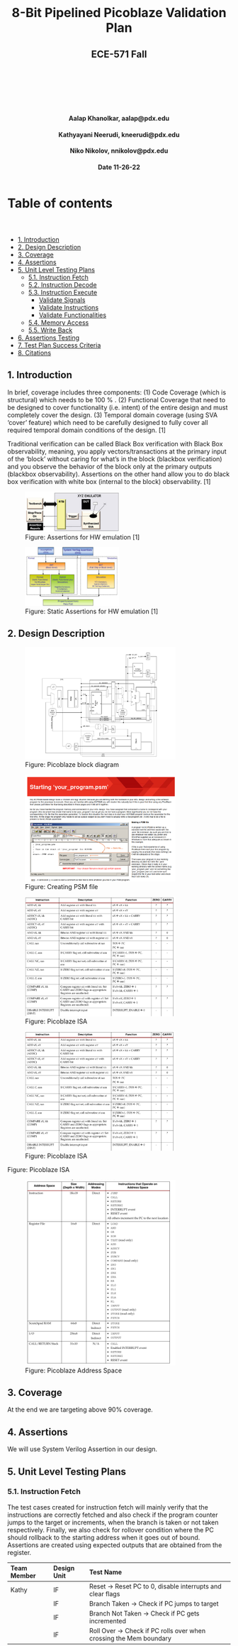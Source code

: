 <p>&nbsp;</p>
<p>&nbsp;</p><p>&nbsp;</p><p>&nbsp;</p><p>&nbsp;</p><p>&nbsp;</p><p>&nbsp;</p>
<div style="text-align: center; ">
    <header>
        <h1> 8-Bit Pipelined Picoblaze Validation Plan </>
        <h2> ECE-571 Fall </h2>
    </header>
<p>&nbsp;</p>
<p>&nbsp;</p>
<header >
    <h4> Aalap Khanolkar, aalap@pdx.edu </>
    <h4> Kathyayani Neerudi, kneerudi@pdx.edu </>
    <h4> Niko Nikolov, nnikolov@pdx.edu </>
    <h4> Date 11-26-22 </>
</header>
</div>
<!-- pagebreak -->
<header style="text-align: left">
 <h1> Table of contents </h1>
 </header>

<div style="text-align: left">
<!-- vscode-markdown-toc -->

- [1. Introduction](#1-introduction)
- [2. Design Description](#2-design-description)
- [3. Coverage](#3-coverage)
- [4. Assertions](#4-assertions)
- [5. Unit Level Testing Plans](#5-unit-level-testing-plans)
  - [5.1. Instruction Fetch](#51-instruction-fetch)
  - [5.2. Instruction Decode](#52-instruction-decode)
  - [5.3. Instruction Execute](#53-instruction-execute)
    - [Validate Signals](#validate-signals)
    - [Validate Instructions](#validate-instructions)
    - [Validate Functionalities](#validate-functionalities)
  - [5.4. Memory Access](#54-memory-access)
  - [5.5. Write Back](#55-write-back)
- [6. Assertions Testing](#6-assertions-testing)
- [7. Test Plan Success Criteria](#7-test-plan-success-criteria)
- [8. Citations](#8-citations)

<!-- vscode-markdown-toc-config
	numbering=true
	autoSave=true
	/vscode-markdown-toc-config -->
<!-- /vscode-markdown-toc -->
</div>

<!-- pagebreak -->

## 1. <a name='Introduction'></a>Introduction

In brief, coverage includes three components:
(1) Code Coverage (which is structural) which needs to be 100 % .
(2) Functional Coverage that need to be designed to cover functionality (i.e. intent) of the entire design and must completely cover the design.
(3) Temporal domain coverage (using SVA ‘cover’ feature) which need to be carefully designed to fully cover all required temporal domain conditions
of the design. [1]

Traditional verification can be called Black Box verification with Black Box observability, meaning, you apply vectors/transactions at the primary input of the ‘block’ without caring for what’s in the block (blackbox verification) and you observe the behavior of the block only at the primary outputs (blackbox observability). Assertions on the other hand allow you to do black box verification with white box (internal to the block) observability. [1]

<figure>
<img src="img/assertions-hw-emulation.png" width="50%" alt="Assertions with emulator"/>
<figcaption> Figure: Assertions for HW emulation [1] <figcaption>
</figure>

<figure>
<img src="img/assertions-hw-static.png" width="50%" alt="Assertions with emulator"/>
<figcaption> Figure: Static Assertions for HW emulation [1] <figcaption>
</figure>

<!-- pagebreak -->

## 2. <a name='DesignDescription'></a>Design Description

<figure>
<img src="img/picoblaze-block-diagram.png" width="80%" alt="picoblaze block diagram"/>
<figcaption> Figure: Picoblaze block diagram <figcaption>
</figure>

<figure>
<img src="img/start-psm.png" width="80%" alt="picoblaze block diagram"/>
<figcaption> Figure: Creating PSM file <figcaption>
</figure>

<figure>
<img src="img/picoblaze-isa.png" width="80%" alt="picoblaze" />
<figcaption> Figure: Picoblaze ISA <figcaption>
</figure>

<figure>
<img src="img/picoblaze-isa2.png" width="80%" alt="picoblaze ISA"/>
<figcaption> Figure: Picoblaze ISA  <figcaption>
</figure>

<figcaption> Figure: Picoblaze ISA <figcaption>
</figure>

<figure>
<img src="img/picoblaze-address-space.png" width="80%" alt="picoblaze ISA"/>
<figcaption> Figure: Picoblaze Address Space <figcaption>
</figure>

<!-- pagebreak -->

## 3. <a name='Coverage'></a>Coverage

At the end we are targeting above 90% coverage.

<!-- pagebreak -->

## 4. <a name='Assertions'></a>Assertions

We will use System Verilog Assertion in our design.

<!-- pagebreak -->

## 5. <a name='UnitLevelTestingPlans'></a>Unit Level Testing Plans

### 5.1. <a name='InstructionFetch'></a>Instruction Fetch

The test cases created for instruction fetch will mainly verify that the instructions are correctly fetched and also check if the program counter jumps to the target or increments, when the branch is taken or not taken respectively. Finally, we also check for rollover condition where the PC should rollback to the starting address when it goes out of bound. Assertions are created using expected outputs that are obtained from the register.


| Team Member | Design Unit | Test Name |
| :---------- | :---------- | :-------- |
| Kathy       | IF          | Reset -> Reset PC to 0, disable interrupts and clear flags |
|             | IF          | Branch Taken -> Check if PC jumps to target |
|             | IF          | Branch Not Taken -> Check if PC gets incremented |
| 	          | IF          | Roll Over -> Check if PC rolls over when crossing the Mem boundary |

<!-- pagebreak -->

### 5.2. <a name='InstructionDecode'></a>Instruction Decode

Aalap is assigned the responsiblity of through ahd through testing of the decode unit. The approach used here is to verify the accurate functioning of the intruction decode procedure.
| Team Member | Design Unit | Test Name |
| :---------- | :---------- | :-------- |
| Aalap | ID | Check if ZERO flag is asserted |
| Aalap | ID | Check if CARRY flag is asserted |
| Aalap | ID | Test the Operand selection |
| Aalap | ID | Check for invalid instructions in IDU |
| Aalap | ID | Verify the condition match logic |

Aalap has discussed his initial plans here. But these plans are expected to change with more and more exploration of the architecture.

<!-- pagebreak -->

### 5.3. <a name='InstructionExecute'></a>Instruction Execute

For each unit below would be performed a subset of tests.

#### Validate Signals

| Team Member | Design Unit | Test Name                     |
| :---------- | :---------- | :---------------------------- |
| Niko        | IE          | Validate reg_source           |
| Niko        | IE          | Validate reg_x_address        |
| Niko        | IE          | Validate reg_y_address        |
| Niko        | IE          | Validate reg_source           |
| Niko        | IE          | Validate idu_operand          |
| Niko        | IE          | Validate alu operation        |
| Niko        | IE          | Validate Data Forward Control |
| Niko        | IE          | Validate reg_dst_address      |
| Niko        | IE          | Validate Alu ADD              |
| Niko        | IE          | Validate X propagation        |
| Niko        | IE          | Validate Y propagation        |
| Niko        | IE          | Validate out_port             |
| Niko        | IE          | Validate port ID              |
| Niko        | IE          | Validate Y propagation        |
| Niko        | IE          | Validate out_port             |

#### Validate Instructions

For each instruction we will perform an assertion and unit test.

| Team Member | Design Unit | Test Name      |
| :---------- | :---------- | :------------- |
| Niko        | IE          | Validate AND   |
| Niko        | IE          | Validate ADDCY |
| Niko        | IE          | Validate STORE |
| Niko        | IE          | Validate SUB   |
| Niko        | IE          | Validate SUBCY |
| Niko        | IE          | Validate XOR   |
| Niko        | IE          | Validate OR    |
| Niko        | IE          | Validate Call  |
| Niko        | IE          | Validate XOR   |
| Niko        | IE          | Validate OR    |

#### Validate Functionalities

| Team Member | Design Unit | Test Name        |
| :---------- | :---------- | :--------------- |
| Niko        | IE          | Validate RESET   |
| Niko        | IE          | Validate COMPARE |

<!-- pagebreak -->

### 5.4. <a name='MemoryAccess'></a>Memory Access

There are a specific set of points that need to be considered while accessing the memory.

a. When the writeback stage expects them, memory addresses should be available.

b. The instructions where memory access is not the requirement should be directly forwarded.
| Team Member | Design Unit | Test Name |
| :---------- | :---------- | :---------------------------------------------------------------------------------|
| Aalap | MA | Verify that the non-memory bound operations are forwarded with further processing |
| Aalap | MA | Check the boundaries of the scratchpad (64, 8-bit entries by default) |

<!-- pagebreak -->

### 5.5. <a name='WriteBack'></a>Write Back

| Team Member | Design Unit | Test Name            |
| :---------- | :---------- | :------------------- |
| Niko        | WB          | Validate carry       |
| Niko        | WB          | Validate scratch pad |
| Niko        | WB          | Validate WB enabling |

<!-- pagebreak -->

## 6. <a name='AssertionsTesting'></a>Assertions Testing

We are planning to use asserions in the form of a black box. For the most part we have two goals in mind:

1. Validate singal propagation is accurate
2. Validate Instructions are doing what they supposed to be doing

<!-- pagebreak -->

## 7. <a name='TestPlanSuccessCriteria'></a>Test Plan Success Criteria

<!-- pagebreak -->

## 8. <a name='Citations'></a>Citations

[1]. Mehta, Ashok B. SystemVerilog Assertions and Functional Coverage Guide to Language, Methodology and Applications. Springer International Publishing, 2016.
